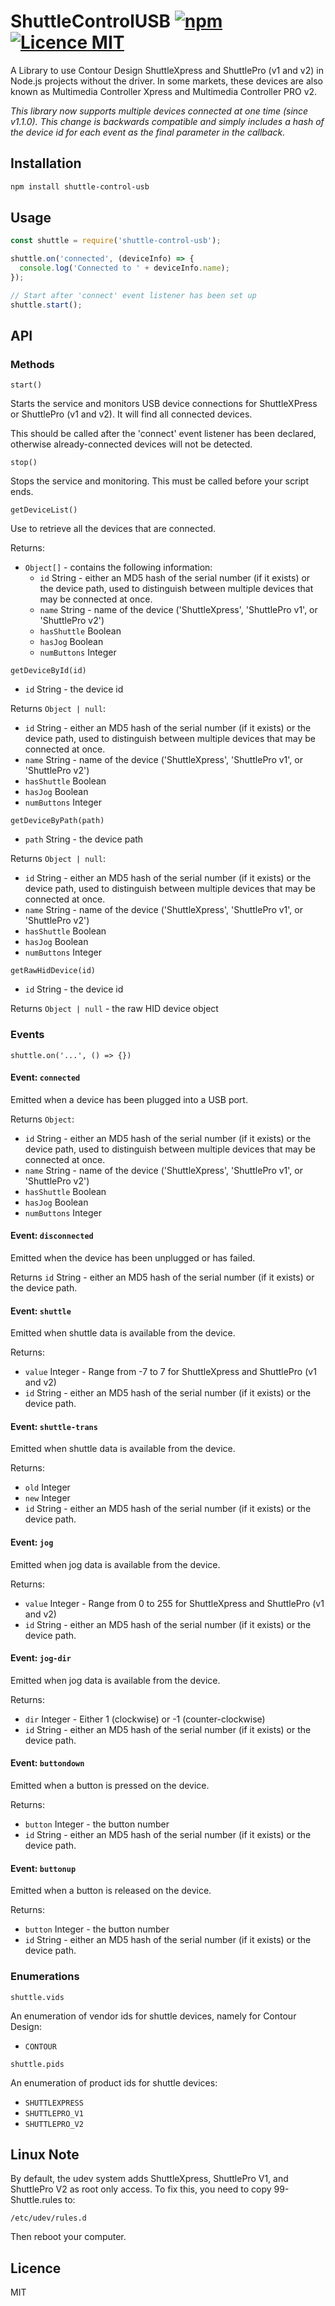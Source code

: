 # ShuttleControlUSB [![npm](https://img.shields.io/npm/v/shuttle-control-usb.svg)](https://www.npmjs.com/package/shuttle-control-usb) [![Licence MIT](https://img.shields.io/badge/licence-MIT-blue.svg)](http://opensource.org/licenses/MIT)

A Library to use Contour Design ShuttleXpress and ShuttlePro (v1 and v2) in Node.js projects without the driver. In some markets, these devices are also known as Multimedia Controller Xpress and Multimedia Controller PRO v2.

_This library now supports multiple devices connected at one time (since v1.1.0). This change is backwards compatible and simply includes a hash of the device id for each event as the final parameter in the callback._

## Installation
```sh
npm install shuttle-control-usb
```

## Usage
```javascript
const shuttle = require('shuttle-control-usb');

shuttle.on('connected', (deviceInfo) => {
  console.log('Connected to ' + deviceInfo.name);
});

// Start after 'connect' event listener has been set up
shuttle.start();
```

## API

### Methods
`start()`

Starts the service and monitors USB device connections for ShuttleXPress or ShuttlePro (v1 and v2). It will find all connected devices.

This should be called after the 'connect' event listener has been declared, otherwise already-connected devices will not be detected.


`stop()`

Stops the service and monitoring. This must be called before your script ends.


`getDeviceList()`

Use to retrieve all the devices that are connected.

Returns:
- `Object[]` - contains the following information:
  - `id` String - either an MD5 hash of the serial number (if it exists) or the device path, used to distinguish between multiple devices that may be connected at once.
  - `name` String - name of the device ('ShuttleXpress', 'ShuttlePro v1', or 'ShuttlePro v2')
  - `hasShuttle` Boolean
  - `hasJog` Boolean
  - `numButtons` Integer


`getDeviceById(id)`

- `id` String - the device id

Returns `Object | null`:
  - `id` String - either an MD5 hash of the serial number (if it exists) or the device path, used to distinguish between multiple devices that may be connected at once.
  - `name` String - name of the device ('ShuttleXpress', 'ShuttlePro v1', or 'ShuttlePro v2')
  - `hasShuttle` Boolean
  - `hasJog` Boolean
  - `numButtons` Integer


`getDeviceByPath(path)`

- `path` String - the device path

Returns `Object | null`:
  - `id` String - either an MD5 hash of the serial number (if it exists) or the device path, used to distinguish between multiple devices that may be connected at once.
  - `name` String - name of the device ('ShuttleXpress', 'ShuttlePro v1', or 'ShuttlePro v2')
  - `hasShuttle` Boolean
  - `hasJog` Boolean
  - `numButtons` Integer


`getRawHidDevice(id)`

- `id` String - the device id

Returns `Object | null` - the raw HID device object


### Events
`shuttle.on('...', () => {})`

#### Event: `connected`
Emitted when a device has been plugged into a USB port.

Returns `Object`:
  - `id` String - either an MD5 hash of the serial number (if it exists) or the device path, used to distinguish between multiple devices that may be connected at once.
  - `name` String - name of the device ('ShuttleXpress', 'ShuttlePro v1', or 'ShuttlePro v2')
  - `hasShuttle` Boolean
  - `hasJog` Boolean
  - `numButtons` Integer

#### Event: `disconnected`
Emitted when the device has been unplugged or has failed.

Returns `id` String - either an MD5 hash of the serial number (if it exists) or the device path.

#### Event: `shuttle`
Emitted when shuttle data is available from the device.

Returns:
- `value` Integer - Range from -7 to 7 for ShuttleXpress and ShuttlePro (v1 and v2)
- `id` String - either an MD5 hash of the serial number (if it exists) or the device path.

#### Event: `shuttle-trans`
Emitted when shuttle data is available from the device.

Returns:
- `old` Integer
- `new` Integer
- `id` String - either an MD5 hash of the serial number (if it exists) or the device path.

#### Event: `jog`
Emitted when jog data is available from the device.

Returns:
- `value` Integer - Range from 0 to 255 for ShuttleXpress and ShuttlePro (v1 and v2)
- `id` String - either an MD5 hash of the serial number (if it exists) or the device path.

#### Event: `jog-dir`
Emitted when jog data is available from the device.

Returns:
- `dir` Integer - Either 1 (clockwise) or -1 (counter-clockwise)
- `id` String - either an MD5 hash of the serial number (if it exists) or the device path.

#### Event: `buttondown`
Emitted when a button is pressed on the device.

Returns:
- `button` Integer - the button number
- `id` String - either an MD5 hash of the serial number (if it exists) or the device path.

#### Event: `buttonup`
Emitted when a button is released on the device.

Returns:
- `button` Integer - the button number
- `id` String - either an MD5 hash of the serial number (if it exists) or the device path.


### Enumerations

`shuttle.vids`

An enumeration of vendor ids for shuttle devices, namely for Contour Design:
- `CONTOUR`


`shuttle.pids`

An enumeration of product ids for shuttle devices:
- `SHUTTLEXPRESS`
- `SHUTTLEPRO_V1`
- `SHUTTLEPRO_V2`

## Linux Note
By default, the udev system adds ShuttleXpress, ShuttlePro V1, and ShuttlePro V2 as root only access. To fix this, you need to copy 99-Shuttle.rules to:
```
/etc/udev/rules.d
```
Then reboot your computer.


## Licence
MIT

